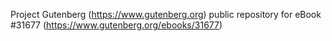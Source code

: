Project Gutenberg (https://www.gutenberg.org) public repository for eBook #31677 (https://www.gutenberg.org/ebooks/31677)
